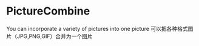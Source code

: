 # PictureCombine
You can incorporate a variety of pictures into one picture 可以把各种格式图片（JPG,PNG,GIF）合并为一个图片
